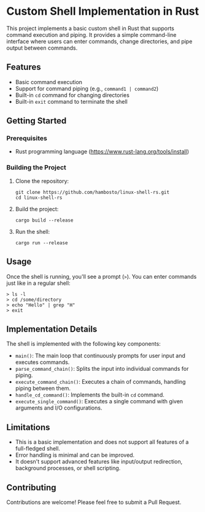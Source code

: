 # Custom Shell Implementation in Rust

This project implements a basic custom shell in Rust that supports command execution and piping. It provides a simple command-line interface where users can enter commands, change directories, and pipe output between commands.

## Features

- Basic command execution
- Support for command piping (e.g., `command1 | command2`)
- Built-in `cd` command for changing directories
- Built-in `exit` command to terminate the shell

## Getting Started

### Prerequisites

- Rust programming language (https://www.rust-lang.org/tools/install)

### Building the Project

1. Clone the repository:
   ```
   git clone https://github.com/hambosto/linux-shell-rs.git
   cd linux-shell-rs
   ```

2. Build the project:
   ```
   cargo build --release
   ```

3. Run the shell:
   ```
   cargo run --release
   ```

## Usage

Once the shell is running, you'll see a prompt (`>`). You can enter commands just like in a regular shell:

```
> ls -l
> cd /some/directory
> echo "Hello" | grep "H"
> exit
```

## Implementation Details

The shell is implemented with the following key components:

- `main()`: The main loop that continuously prompts for user input and executes commands.
- `parse_command_chain()`: Splits the input into individual commands for piping.
- `execute_command_chain()`: Executes a chain of commands, handling piping between them.
- `handle_cd_command()`: Implements the built-in `cd` command.
- `execute_single_command()`: Executes a single command with given arguments and I/O configurations.

## Limitations

- This is a basic implementation and does not support all features of a full-fledged shell.
- Error handling is minimal and can be improved.
- It doesn't support advanced features like input/output redirection, background processes, or shell scripting.

## Contributing

Contributions are welcome! Please feel free to submit a Pull Request.
